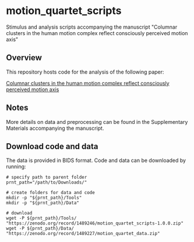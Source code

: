 # motion_quartet_scripts
Stimulus and analysis scripts accompanying the manuscript "Columnar clusters in the human motion complex reflect consciously perceived motion axis"

## Overview

This repository hosts code for the analysis of the following paper:

[Columnar clusters in the human motion complex reflect consciously perceived motion axis](https://www.biorxiv.org/)

## Notes
More details on data and preprocessing can be found in the Supplementary Materials accompanying the manuscript.

## Download code and data
The data is provided in BIDS format. Code and data can be downloaded by running:

```
# specify path to parent folder
prnt_path="/path/to/Downloads/"

# create folders for data and code
mkdir -p "${prnt_path}/Tools"
mkdir -p "${prnt_path}/Data"

# download
wget -P ${prnt_path}/Tools/ "https://zenodo.org/record/1489246/motion_quartet_scripts-1.0.0.zip"
wget -P ${prnt_path}/Data/ "https://zenodo.org/record/1489227/motion_quartet_data.zip"
```
